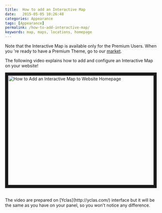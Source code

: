 ```yaml
---
title:  How to add an Interactive Map
date:   2015-05-05 10:26:48
categories: Appearance
tags: [Appearance]
permalink: /how-to-add-interactive-map/
keywords: map, maps, locations, homepage
---
```

Note that the Interactive Map is available only for the Premium Users. When you 're ready to have a Premium Theme, go to our [market](http://selfhosted.yclas.com/).

The following video explains how to add and configure an Interactive Map on your website!

<a href="http://www.youtube.com/watch?feature=player_embedded&v=nB92HbjVCbM
" target="_blank"><img src="http://img.youtube.com/vi/nB92HbjVCbM/0.jpg" 
alt="How to Add an Interactive Map to Website Homepage" width="480" height="360" border="10" /></a>

<br>
The video are prepared on [Yclas](http://yclas.com/) interface but it will be the same as you have on your panel, so you won't notice any difference.
